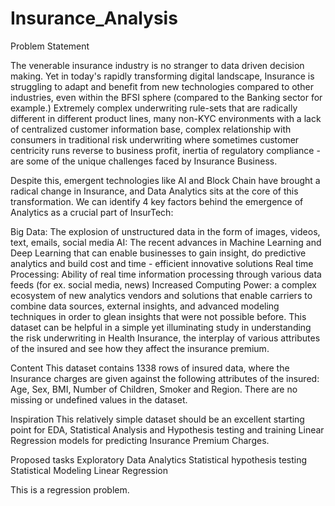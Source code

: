 # Insurance_Analysis

Problem Statement

The venerable insurance industry is no stranger to data driven decision making. Yet in today's rapidly transforming digital landscape, Insurance is struggling to adapt and benefit from new technologies compared to other industries, even within the BFSI sphere (compared to the Banking sector for example.) Extremely complex underwriting rule-sets that are radically different in different product lines, many non-KYC environments with a lack of centralized customer information base, complex relationship with consumers in traditional risk underwriting where sometimes customer centricity runs reverse to business profit, inertia of regulatory compliance - are some of the unique challenges faced by Insurance Business.

Despite this, emergent technologies like AI and Block Chain have brought a radical change in Insurance, and Data Analytics sits at the core of this transformation. We can identify 4 key factors behind the emergence of Analytics as a crucial part of InsurTech:

Big Data: The explosion of unstructured data in the form of images, videos, text, emails, social media AI: The recent advances in Machine Learning and Deep Learning that can enable businesses to gain insight, do predictive analytics and build cost and time - efficient innovative solutions Real time Processing: Ability of real time information processing through various data feeds (for ex. social media, news) Increased Computing Power: a complex ecosystem of new analytics vendors and solutions that enable carriers to combine data sources, external insights, and advanced modeling techniques in order to glean insights that were not possible before. This dataset can be helpful in a simple yet illuminating study in understanding the risk underwriting in Health Insurance, the interplay of various attributes of the insured and see how they affect the insurance premium.

Content This dataset contains 1338 rows of insured data, where the Insurance charges are given against the following attributes of the insured: Age, Sex, BMI, Number of Children, Smoker and Region. There are no missing or undefined values in the dataset.

Inspiration This relatively simple dataset should be an excellent starting point for EDA, Statistical Analysis and Hypothesis testing and training Linear Regression models for predicting Insurance Premium Charges.

Proposed tasks
Exploratory Data Analytics
Statistical hypothesis testing
Statistical Modeling
Linear Regression

This is a regression problem.

